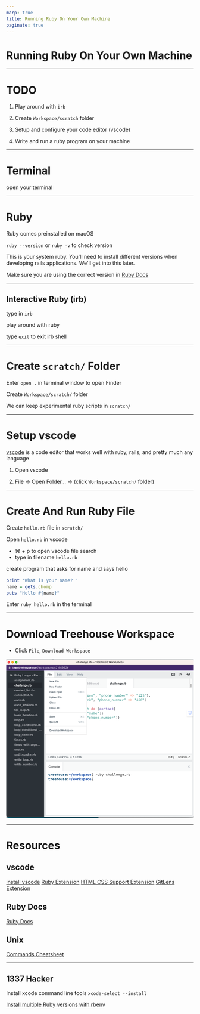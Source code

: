 ```yaml
---
marp: true
title: Running Ruby On Your Own Machine
paginate: true
---
```


# Running Ruby On Your Own Machine

---
# TODO

1. Play around with `irb`

2. Create `Workspace/scratch` folder

3. Setup and configure your code editor (vscode)

4. Write and run a ruby program on your machine

---

# Terminal
open your terminal
<!-- command + space (open spotlight search) -->
<!-- search 'terminal', press `enter` -->

---

# Ruby
Ruby comes preinstalled on macOS

`ruby --version` or `ruby -v` to check version

This is your system ruby. You'll need to install different versions when developing rails applications. We'll get into this later.

Make sure you are using the correct version in [Ruby Docs](https://ruby-doc.org/) 


---

## Interactive Ruby (irb)

type in `irb`

play around with ruby

type `exit` to exit irb shell

---

# Create `scratch/` Folder

<!-- root path ~ -->
Enter `open .` in terminal window to open Finder

Create `Workspace/scratch/` folder

We can keep experimental ruby scripts in `scratch/`

---

# Setup vscode

[vscode](https://code.visualstudio.com/) is a code editor that works well with ruby, rails, and pretty much any language

1. Open vscode

2. File -> Open Folder... -> (click `Workspace/scratch/` folder)

---

# Create And Run Ruby File
<!-- we should be in vscode scratch folder -->
Create `hello.rb` file in `scratch/`

Open `hello.rb` in vscode
  * ⌘ + p to open vscode file search
  * type in filename `hello.rb`

create program that asks for name and says hello

```ruby
print 'What is your name? '
name = gets.chomp
puts "Hello #{name}"
```

Enter `ruby hello.rb` in the terminal

---

# Download Treehouse Workspace
* Click `File`, `Download Workspace`

![bg right](treehouse-workspace.png)

---

# Resources

## vscode
[install vscode](https://code.visualstudio.com/)
[Ruby Extension](https://marketplace.visualstudio.com/items?itemName=rebornix.Ruby)
[HTML CSS Support Extension](https://marketplace.visualstudio.com/items?itemName=ecmel.vscode-html-css)
[GitLens Extension](https://marketplace.visualstudio.com/items?itemName=eamodio.gitlens)


## Ruby Docs
[Ruby Docs](https://ruby-doc.org/)

## Unix
[Commands Cheatsheet](https://www.alexji.com/UNIXCheatSheet.pdf)

---

## 1337 Hacker

Install xcode command line tools `xcode-select --install`

[Install multiple Ruby versions with rbenv](https://github.com/rbenv/rbenv)
